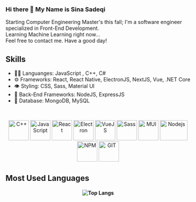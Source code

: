 ### Hi there 👋 My Name is Sina Sadeqi 

Starting Computer Engineering Master's this fall; I'm a software engineer specialized in Front-End Development. <br>
Learning Machine Learning right now... <br>
Feel free to contact me. Have a good day!

## Skills
<ul>
  <li> 👨‍💻 Languanges: JavaScript , C++, C# </li> 
  <li> ⚙️ Frameworks: React, React Native, ElectronJS, NextJS, Vue, .NET Core  </li>
  <li> 👁️ Styling: CSS, Sass, Material UI </li>
  <li> 💽 Back-End Frameworks: NodeJS, ExpressJS </li>  
  <li> 🌱 Database: MongoDB, MySQL </li>  
</ul>
<br>
<p align="center" display='flex' gap='8'> 
  <img src="https://seeklogo.com/images/C/c-logo-1B1817C041-seeklogo.com.png" alt="C++" width="55" height="55" margin="5"/>
  <img src="https://seeklogo.com/images/J/javascript-js-logo-2949701702-seeklogo.com.png" alt="JavaScript" width="55" height="55"/>
  <img src="https://www.vectorlogo.zone/logos/reactjs/reactjs-icon.svg" alt="React" width="55" height="55"/>
  <img src="https://seeklogo.com/images/E/electron-software-logo-C231A437EA-seeklogo.com.png" alt="Electron" width="55" height="55"/>
  <img src="https://www.vectorlogo.zone/logos/vuejs/vuejs-icon.svg" alt="VueJS" width="55" height="55"/> 
  <img src="https://www.vectorlogo.zone/logos/sass-lang/sass-lang-icon.svg" alt="Sass" width="55" height="55"/>
  <img src="https://seeklogo.com/images/M/material-ui-logo-5BDCB9BA8F-seeklogo.com.png" alt="MUI" width="55" height="55"/>
  <img src="https://seeklogo.com/images/N/nodejs-logo-065257DE24-seeklogo.com.png" alt="Nodejs" width="75" height="55"/>
  <img src="https://seeklogo.com/images/N/npm-logo-01B8642EDD-seeklogo.com.png" alt="NPM" width="55" height="55"/>
  <img src="https://www.vectorlogo.zone/logos/git-scm/git-scm-icon.svg" alt="GIT" width="55" height="55"/> 
  
    
</p>


## Most Used Languages
<h4 align="center">
  
![Top Langs](https://github-readme-stats.vercel.app/api/top-langs/?username=Cimorexave&hide=html&theme=dracula)

</h4>


<!--
- 🔭 I’m currently working on ...
- 🌱 I’m currently learning ...
- 👯 I’m looking to collaborate on ...
- 🤔 I’m looking for help with ...
- 💬 Ask me about ...
- 📫 How to reach me: ...
- 😄 Pronouns: ...
- ⚡ Fun fact: ...
-->
